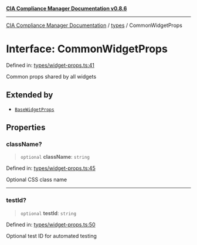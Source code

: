 [**CIA Compliance Manager Documentation v0.8.6**](../../README.md)

***

[CIA Compliance Manager Documentation](../../modules.md) / [types](../README.md) / CommonWidgetProps

# Interface: CommonWidgetProps

Defined in: [types/widget-props.ts:41](https://github.com/Hack23/cia-compliance-manager/blob/050a250237d6f621490781dbdf95155919f35aed/src/types/widget-props.ts#L41)

Common props shared by all widgets

## Extended by

- [`BaseWidgetProps`](BaseWidgetProps.md)

## Properties

### className?

> `optional` **className**: `string`

Defined in: [types/widget-props.ts:45](https://github.com/Hack23/cia-compliance-manager/blob/050a250237d6f621490781dbdf95155919f35aed/src/types/widget-props.ts#L45)

Optional CSS class name

***

### testId?

> `optional` **testId**: `string`

Defined in: [types/widget-props.ts:50](https://github.com/Hack23/cia-compliance-manager/blob/050a250237d6f621490781dbdf95155919f35aed/src/types/widget-props.ts#L50)

Optional test ID for automated testing

